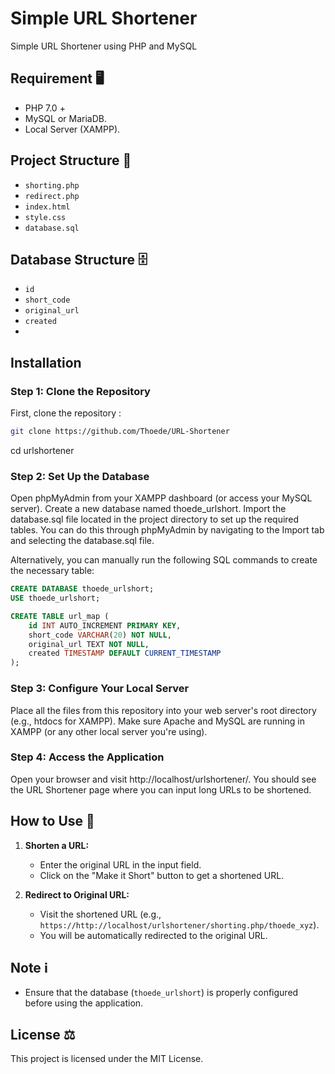 # Simple URL Shortener

Simple URL Shortener using PHP and MySQL

## Requirement 🖥️

- PHP 7.0 +
- MySQL or MariaDB.
- Local Server (XAMPP).

## Project Structure 📁

- `shorting.php`
- `redirect.php`
- `index.html`
- `style.css`
- `database.sql`
  
## Database Structure 🗄️

- `id`
- `short_code`
- `original_url`
- `created`
- 
## Installation

### Step 1: Clone the Repository

First, clone the repository :
``` bash
git clone https://github.com/Thoede/URL-Shortener
```
cd urlshortener

### Step 2: Set Up the Database
Open phpMyAdmin from your XAMPP dashboard (or access your MySQL server).
Create a new database named thoede_urlshort.
Import the database.sql file located in the project directory to set up the required tables. You can do this through phpMyAdmin by navigating to the Import tab and selecting the database.sql file.

Alternatively, you can manually run the following SQL commands to create the necessary table:
```sql
CREATE DATABASE thoede_urlshort;
USE thoede_urlshort;

CREATE TABLE url_map (
    id INT AUTO_INCREMENT PRIMARY KEY,
    short_code VARCHAR(20) NOT NULL,
    original_url TEXT NOT NULL,
    created TIMESTAMP DEFAULT CURRENT_TIMESTAMP
);
```
### Step 3: Configure Your Local Server
Place all the files from this repository into your web server's root directory (e.g., htdocs for XAMPP).
Make sure Apache and MySQL are running in XAMPP (or any other local server you're using).

### Step 4: Access the Application
Open your browser and visit http://localhost/urlshortener/.
You should see the URL Shortener page where you can input long URLs to be shortened.

## How to Use 📑

1. **Shorten a URL:**
   - Enter the original URL in the input field.
   - Click on the "Make it Short" button to get a shortened URL.

2. **Redirect to Original URL:**
   - Visit the shortened URL (e.g., `https://http://localhost/urlshortener/shorting.php/thoede_xyz`).
   - You will be automatically redirected to the original URL.


## Note ℹ️
- Ensure that the database (`thoede_urlshort`) is properly configured before using the application.

## License ⚖️ 

This project is licensed under the MIT License.
